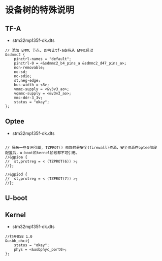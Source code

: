 # 设备树的特殊说明

## TF-A
* stm32mp135f-dk.dts
```dtb
// 添加 EMMC 节点, 即可让tf-a支持从 EMMC启动
&sdmmc2 {
	pinctrl-names = "default";
	pinctrl-0 = <&sdmmc2_b4_pins_a &sdmmc2_d47_pins_a>;
	non-removable;
	no-sd;
	no-sdio;
	st,neg-edge;
	bus-width = <8>;
	vmmc-supply = <&v3v3_ao>;
	vqmmc-supply = <&v3v3_ao>;
	mmc-ddr-3_3v;
	status = "okay";
};
```

## Optee
* stm32mp135f-dk.dts
```dtb

// 屏蔽一些复用引脚, TZPROT() 修饰的是安全(firewall)资源，安全资源在optee阶段配置后，u-boot和kernel阶段都不可引用。
//&gpioa {
//	st,protreg = < (TZPROT(6)) >;
//};

//&gpiod {
//	st,protreg = < (TZPROT(7)) >;
//};

```

## U-boot



## Kernel
* stm32mp135f-dk.dts
```dtb
//打开USB 1.0
&usbh_ohci{
	status = "okay";
	phys = <&usbphyc_port0>;
};

```




